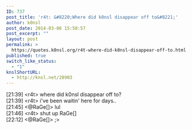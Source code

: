 ```yaml
---
ID: 737
post_title: 'r4t: &#8220;Where did k0nsl disappear off to&#8221;'
author: k0nsl
post_date: 2014-03-06 15:50:57
post_excerpt: ""
layout: post
permalink: >
  https://quotes.k0nsl.org/r4t-where-did-k0nsl-disappear-off-to.html
published: true
switch_like_status:
  - "1"
knslShortURL:
  - http://knsl.net/28903
---
```

<div id="file-where-did-k0nsl-go-LC1" class="line">[21:39] &lt;r4t&gt; where did k0nsl disappear off to?</div>
<div id="file-where-did-k0nsl-go-LC2" class="line">[21:39] &lt;r4t&gt; i've been waitin' here for days..</div>
<div id="file-where-did-k0nsl-go-LC3" class="line">[21:45] &lt;@RaGe[]&gt; lul</div>
<div id="file-where-did-k0nsl-go-LC4" class="line">[21:46] &lt;r4t&gt; shut up RaGe[]</div>
<div id="file-where-did-k0nsl-go-LC5" class="line">[22:12] &lt;@RaGe[]&gt; ;&gt;</div>